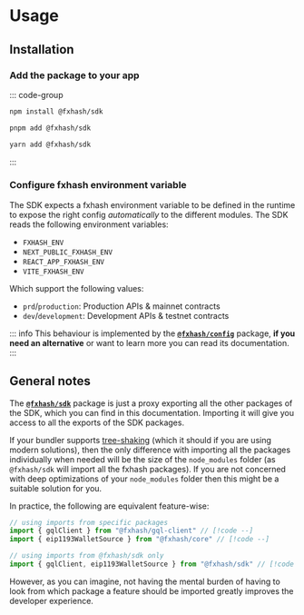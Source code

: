# Usage

## Installation

### Add the package to your app

::: code-group

```sh [npm]
npm install @fxhash/sdk
```

```sh [pnpm]
pnpm add @fxhash/sdk
```

```sh [yarn]
yarn add @fxhash/sdk
```

:::

### Configure fxhash environment variable

The SDK expects a fxhash environment variable to be defined in the runtime to expose the right config _automatically_ to the different modules. The SDK reads the following environment variables:

- `FXHASH_ENV`
- `NEXT_PUBLIC_FXHASH_ENV`
- `REACT_APP_FXHASH_ENV`
- `VITE_FXHASH_ENV`

Which support the following values:

- `prd`/`production`: Production APIs & mainnet contracts
- `dev`/`development`: Development APIs & testnet contracts

::: info
This behaviour is implemented by the [**`@fxhash/config`**](../../config/) package, **if you need an alternative** or want to learn more you can read its documentation.
:::

## General notes

The [**`@fxhash/sdk`**](../packages/sdk/) package is just a proxy exporting all the other packages of the SDK, which you can find in this documentation. Importing it will give you access to all the exports of the SDK packages.

If your bundler supports [tree-shaking](https://developer.mozilla.org/en-US/docs/Glossary/Tree_shaking) (which it should if you are using modern solutions), then the only difference with importing all the packages individually when needed will be the size of the `node_modules` folder (as `@fxhash/sdk` will import all the fxhash packages). If you are not concerned with deep optimizations of your `node_modules` folder then this might be a suitable solution for you.

In practice, the following are equivalent feature-wise:

```ts
// using imports from specific packages
import { gqlClient } from "@fxhash/gql-client" // [!code --]
import { eip1193WalletSource } from "@fxhash/core" // [!code --]

// using imports from @fxhash/sdk only
import { gqlClient, eip1193WalletSource } from "@fxhash/sdk" // [!code ++]
```

However, as you can imagine, not having the mental burden of having to look from which package a feature should be imported greatly improves the developer experience.
